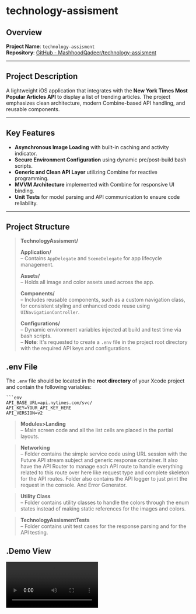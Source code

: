 # technology-assisment

## Overview

**Project Name**: `technology-assisment`  
**Repository**: [GitHub - MashhoodQadeer/technology-assisment](https://github.com/MashhoodQadeer/technology-assisment)

---

## Project Description

A lightweight iOS application that integrates with the **New York Times Most Popular Articles API** to display a list of trending articles. The project emphasizes clean architecture, modern Combine-based API handling, and reusable components.

---

## Key Features

- **Asynchronous Image Loading** with built-in caching and activity indicator.
- **Secure Environment Configuration** using dynamic pre/post-build bash scripts.
- **Generic and Clean API Layer** utilizing Combine for reactive programming.
- **MVVM Architecture** implemented with Combine for responsive UI binding.
- **Unit Tests** for model parsing and API communication to ensure code reliability.

---

## Project Structure

> **TechnologyAssisment/**  
>
> **Application/**  
> – Contains `AppDelegate` and `SceneDelegate` for app lifecycle management.  
>
> **Assets/**  
> – Holds all image and color assets used across the app.  
>
> **Components/**  
> – Includes reusable components, such as a custom navigation class, for consistent styling and enhanced code reuse using `UINavigationController`.  
>
> **Configurations/**  
> – Dynamic environment variables injected at build and test time via bash scripts.  
> – **Note**: It's requested to create a `.env` file in the project root directory with the required API keys and configurations.

## .env File

The `.env` file should be located in the **root directory** of your Xcode project and contain the following variables:

	```env
	API_BASE_URL=api.nytimes.com/svc/
	API_KEY=YOUR_API_KEY_HERE
	API_VERSION=v2


> **Modules>Landing**  
> – Main screen code and all the list cells are placed in the partial layouts.  

>

> **Networking**  
> – Folder contains the simple service code using URL session with the Future API stream subject and generic response container. It also have the API Router to manage each API route to handle everything related to this route over here like request type and complete skeleton for the API routes.
> Folder also contains the API logger to just print the request in the console. 
> And Error Generator.

> **Utility Class**  
> – Folder contains utility classes to handle the colors through the enum states instead of making static references for the images and colors.

> **TechnologyAssismentTests**  
> – Folder contains unit test cases for the response parsing and for the API testing.
> 

## .Demo View
<video width="50%" controls>
  <source src="DemoView.mp4" type="video/mp4">
  Your browser does not support the video tag.
</video>